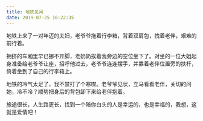 ```yaml
---
title: 地铁见闻
date: 2019-07-25 16:22:35
---
```

地铁上来了一对年迈的夫妇，老爷爷拖着行李箱，背着双肩包，拽着老伴，艰难的前行着。

拥挤的车厢里早已挪不开脚，老奶奶挨着我旁边的空位坐下了。对坐的一位大姐起身准备给老爷爷让座，招呼他过去，老爷爷连连摆手，并靠着老伴位置旁的扶杆，倚着坐到了自己的行李箱上。

地铁的冷气太足了，我不禁打了个寒噤。老爷爷见状，立马看看老伴，关切的问她，冷不冷？顺势把身后的背包卸下来给老伴抱着。

旅途很长，人生路更长，找到一个陪你白头的人是幸运的，也是幸福的，我想，这就是爱情吧！
